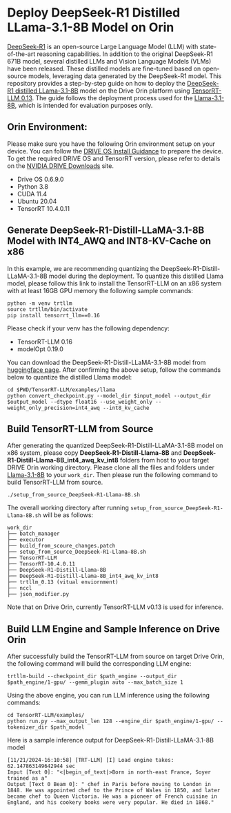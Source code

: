 # Deploy DeepSeek-R1 Distilled LLama-3.1-8B Model on Orin

[DeepSeek-R1](https://github.com/deepseek-ai/DeepSeek-R1) is an open-source Large Language Model (LLM) with state-of-the-art reasoning capabilities. In addition to the original DeepSeek-R1 671B model, several distilled LLMs and Vision Language Models (VLMs) have been released. These distilled models are fine-tuned based on open-source models, leveraging data generated by the DeepSeek-R1 model. This repository provides a step-by-step guide on how to deploy the [DeepSeek-R1 distilled LLama-3.1-8B](https://huggingface.co/deepseek-ai/DeepSeek-R1-Distill-Llama-8B) model on the Drive Orin platform using [TensorRT-LLM 0.13]((https://github.com/NVIDIA/TensorRT-LLM/tree/v0.13.0)). The guide follows the deployment process used for the [Llama-3.1-8B](../Llama-3.1-8B-trtllm/), which is intended for evaluation purposes only. 


## Orin Environment:

Please make sure you have the following Orin environment setup on your device. You can follow the [DRIVE OS Install Guidance](https://developer.nvidia.com/docs/drive/drive-os/6.0.9/public/drive-os-linux-installation/index.html) to prepare the device. To get the required DRIVE OS and TensorRT version, please refer to details on the [NVIDIA DRIVE Downloads](https://developer.nvidia.com/drive/downloads) site.

- Drive OS 0.6.9.0
- Python 3.8
- CUDA 11.4
- Ubuntu 20.04
- TensorRT 10.4.0.11


## Generate DeepSeek-R1-Distill-LLaMA-3.1-8B Model with INT4_AWQ and INT8-KV-Cache on x86

In this example, we are recommending quantizing the DeepSeek-R1-Distill-LLaMA-3.1-8B model during the deployment. To quantize this distilled Llama model, please follow this link to install the TensorRT-LLM on an x86 system with at least 16GB GPU memory the following sample commands: 

```
python -m venv trtllm
source trtllm/bin/activate
pip install tensorrt_llm==0.16 
```
Please check if your venv has the following dependency:
- TensorRT-LLM 0.16
- modelOpt 0.19.0

You can download the DeepSeek-R1-Distill-LLaMA-3.1-8B model from [huggingface page](https://huggingface.co/deepseek-ai/DeepSeek-R1-Distill-Llama-8B). After confirming the above setup, follow the commands below to quantize the distilled Llama model:
```
cd $PWD/TensorRT-LLM/examples/llama 
python convert_checkpoint.py --model_dir $input_model --output_dir $output_model --dtype float16 --use_weight_only --weight_only_precision=int4_awq --int8_kv_cache
```




## Build TensorRT-LLM from Source

After generating the quantized DeepSeek-R1-Distill-LLaMA-3.1-8B model on x86 system, please copy **DeepSeek-R1-Distill-Llama-8B** and **DeepSeek-R1-Distill-Llama-8B_int4_awq_kv_int8** folders from host to your target DRIVE Orin working directory. Please clone all the files and folders under [Llama-3.1-8B](../Llama-3.1-8B-trtllm/) to your `work_dir`. Then please run the following command to build TensorRT-LLM from source. 
```
./setup_from_source_DeepSeek-R1-Llama-8B.sh
```

The overall working directory after running `setup_from_source_DeepSeek-R1-Llama-8B.sh` will be as follows:
```
work_dir
├── batch_manager 
├── executor
├── build_from_scoure_changes.patch 
├── setup_from_source_DeepSeek-R1-Llama-8B.sh 
├── TensorRT-LLM
├── TensorRT-10.4.0.11
├── DeepSeek-R1-Distill-Llama-8B
├── DeepSeek-R1-Distill-Llama-8B_int4_awq_kv_int8 
├── trtllm_0.13 (vitual enviornment)
├── nccl
├── json_modifier.py
```
Note that on Drive Orin, currently TensorRT-LLM v0.13 is used for inference.

## Build LLM Engine and Sample Inference on Drive Orin
After successfully build the TensorRT-LLM from source on target Drive Orin, the following command will build the corresponding LLM engine:
```
trtllm-build --checkpoint_dir $path_engine --output_dir $path_engine/1-gpu/ --gemm_plugin auto --max_batch_size 1 
```

Using the above engine, you can run LLM inference using the following commands:
```
cd TensorRT-LLM/examples/
python run.py --max_output_len 128 --engine_dir $path_engine/1-gpu/ --tokenizer_dir $path_model 
```

Here is a sample inference output for DeepSeek-R1-Distill-LLaMA-3.1-8B model 
```
[11/21/2024-16:10:58] [TRT-LLM] [I] Load engine takes: 62.147863149642944 sec
Input [Text 0]: "<|begin_of_text|>Born in north-east France, Soyer trained as a"
Output [Text 0 Beam 0]: " chef in Paris before moving to London in 1848. He was appointed chef to the Prince of Wales in 1850, and later became chef to Queen Victoria. He was a pioneer of French cuisine in England, and his cookery books were very popular. He died in 1868."
```
